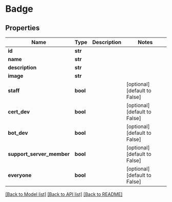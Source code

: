 # Badge

## Properties
Name | Type | Description | Notes
------------ | ------------- | ------------- | -------------
**id** | **str** |  | 
**name** | **str** |  | 
**description** | **str** |  | 
**image** | **str** |  | 
**staff** | **bool** |  | [optional] [default to False]
**cert_dev** | **bool** |  | [optional] [default to False]
**bot_dev** | **bool** |  | [optional] [default to False]
**support_server_member** | **bool** |  | [optional] [default to False]
**everyone** | **bool** |  | [optional] [default to False]

[[Back to Model list]](../README.md#documentation-for-models) [[Back to API list]](../README.md#documentation-for-api-endpoints) [[Back to README]](../README.md)

